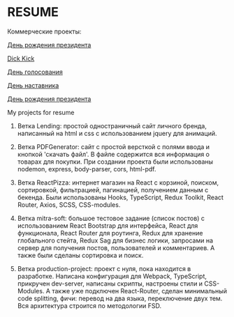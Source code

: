 

# RESUME

Коммерческие проекты:

[День рождения президента](https://helpful-kelpie-c429ca.netlify.app/)


[Dick Kick](https://memesis.ru/flag/)

[День голосования](https://memesis.ru/voteday/)

[День наставника](https://memesis.ru/mentor/)

[День рождения президента]( https://memesis.ru/wakeup/)


My projects for resume

1. Ветка Lending: простой одностраничный сайт личного бренда, написанный на html и css с использованием jquery для анимаций.

2. Ветка PDFGenerator: сайт с простой версткой с полями ввода и кнопкой 'скачать файл'. В файле содержится вся информация о товарах для покупки. При создании проекта были использованы nodemon, express, body-parser, cors, html-pdf.

3. Ветка ReactPizza: интернет магазин на React с корзиной, поиском, сортировкой, фильтрацией, пагинацией, получением данным с бекенда. Были использованы Hooks, TypeScript, Redux Toolkit, React Router, Axios, SCSS, CSS-modules.

4. Ветка mitra-soft: большое тестовое задание (список постов) с использованием React Bootstrap для интерфейса, React для функционала, React Router для роутинга, Redux для хранение глобального стейта, Redux Sag для бизнес логики, запросами на сервер для получения постов, пользователей и комментариев. А также были сделаны сортировка и поиск.

5. Ветка production-project: проект с нуля, пока находится в разработке. Написана конфигурация для Webpack, TypeScript, прикручен dev-server, написаны скрипты, настроены стили и CSS-Modules. А также уже подключен React-Router, сделан минимальный code splitting, фичи: перевод на два языка, переключение двух тем. Вся архитектура строится по методологии FSD.
